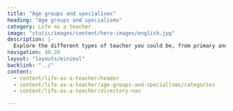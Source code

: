 ```yaml
---
title: "Age groups and specialisms"
heading: "Age groups and specialisms"
category: Life as a teacher
image: "static/images/content/hero-images/english.jpg"
description: |-
  Explore the different types of teacher you could be, from primary and secondary, to college and early years. You can also learn about teaching pupils with special education needs and disabilities (SEND).
navigation: 40.20
layout: "layouts/minimal"
backlink: "../"
content:
  - content/life-as-a-teacher/header
  - content/life-as-a-teacher/age-groups-and-specialisms/categories
  - content/life-as-a-teacher/directory-nav

---
```

